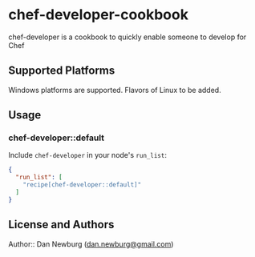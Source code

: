 # chef-developer-cookbook

chef-developer is a cookbook to quickly enable someone to develop for Chef

## Supported Platforms

Windows platforms are supported. Flavors of Linux to be added.

## Usage

### chef-developer::default

Include `chef-developer` in your node's `run_list`:

```json
{
  "run_list": [
    "recipe[chef-developer::default]"
  ]
}
```

## License and Authors

Author:: Dan Newburg (dan.newburg@gmail.com)
